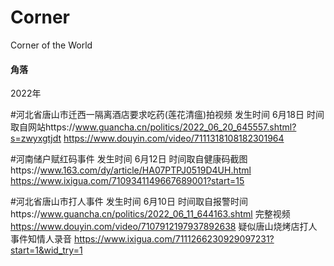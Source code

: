 # Corner
Corner of the World
#### 角落


2022年

#河北省唐山市迁西一隔离酒店要求吃药(莲花清瘟)拍视频
发生时间   6月18日     时间取自网站https://www.guancha.cn/politics/2022_06_20_645557.shtml?s=zwyxgtjdt
https://www.douyin.com/video/7111318108182301964

#河南储户赋红码事件
发生时间   6月12日     时间取自健康码截图https://www.163.com/dy/article/HA07PTPJ0519D4UH.html
https://www.ixigua.com/7109341149667689001?start=15

#河北省唐山市打人事件
发生时间    6月10日   时间取自报警时间https://www.guancha.cn/politics/2022_06_11_644163.shtml
完整视频        https://www.douyin.com/video/7107912197937892638
疑似唐山烧烤店打人事件知情人录音        https://www.ixigua.com/7111266230929097231?start=1&wid_try=1

